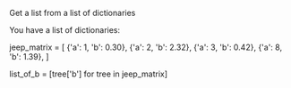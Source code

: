 Get a list from a list of dictionaries 

You have a list of dictionaries:

jeep_matrix = [
    {'a': 1, 'b': 0.30},
    {'a': 2, 'b': 2.32},
    {'a': 3, 'b': 0.42},
    {'a': 8, 'b': 1.39},
]

list_of_b = [tree['b'] for tree in jeep_matrix]
